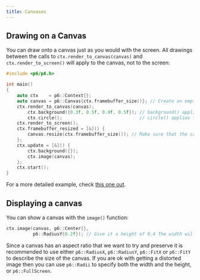 ```yaml
---
title: Canvases
---
```


## Drawing on a Canvas

You can draw onto a canvas just as you would with the screen. All drawings between the calls to `ctx.render_to_canvas(canvas)` and `ctx.render_to_screen()` will apply to the canvas, not to the screen:

```cpp
#include <p6/p6.h>

int main()
{
    auto ctx    = p6::Context{};
    auto canvas = p6::Canvas{ctx.framebuffer_size()}; // Create an empty canvas with the same size as the window's framebuffer
    ctx.render_to_canvas(canvas);
        ctx.background({0.3f, 0.5f, 0.9f, 0.5f}); // background() applies to canvas, not to the screen
        ctx.circle();                             // circle() applies to canvas, not to the screen
    ctx.render_to_screen();
    ctx.framebuffer_resized = [&]() {
        canvas.resize(ctx.framebuffer_size()); // Make sure that the canvas still has the same size as the window's framebuffer even after it resizes
    };
    ctx.update = [&]() {
        ctx.background({});
        ctx.image(canvas);
    };
    ctx.start();
}
```

For a more detailed example, check [this one out](https://github.com/JulesFouchy/p6-docs/blob/main/tests/render_to_canvas.cpp).

## Displaying a canvas

You can show a canvas with the `image()` function:

```cpp
ctx.image(canvas, p6::Center{},
          p6::RadiusY{0.2f}); // Give it a height of 0.4 The width will be deduced based on the aspect_ratio of the canvas
```

Since a canvas has an aspect ratio that we want to try and preserve it is recommended to use either `p6::RadiusX`, `p6::RadiusY`, `p6::FitX` or `p6::FitY` to describe the size of the canvas. If you are ok with getting a distorted image then you can use `p6::Radii` to specify both the width and the height, or `p6::FullScreen`.